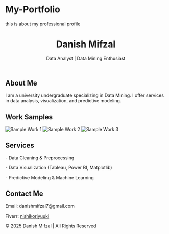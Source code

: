 # My-Portfolio
this is about my professional profile
<!DOCTYPE html>
<html lang="en">
</head>
<body>
    <header>
        <h1>Danish Mifzal</h1>
        <p>Data Analyst | Data Mining Enthusiast</p>
    </header>
    <section>
        <h2>About Me</h2>
        <p>I am a university undergraduate specializing in Data Mining. I offer services in data analysis, visualization, and predictive modeling.</p>
    </section>
    <section class="portfolio">
        <h2>Work Samples</h2>
        <img src="sample1.jpg" alt="Sample Work 1">
        <img src="sample2.jpg" alt="Sample Work 2">
        <img src="sample3.jpg" alt="Sample Work 3">
    </section>
    <section>
        <h2>Services</h2>
        <p>- Data Cleaning & Preprocessing</p>
        <p>- Data Visualization (Tableau, Power BI, Matplotlib)</p>
        <p>- Predictive Modeling & Machine Learning</p>
    </section>
    <section class="contact">
        <h2>Contact Me</h2>
        <p>Email: danishmifzal7@gmail.com</p>
        <p>Fiverr: <a href="#">nishikoriyuuki</a></p>
    </section>
    <footer>
        <p>&copy; 2025 Danish Mifzal | All Rights Reserved</p>
    </footer>
</body>
</html>

